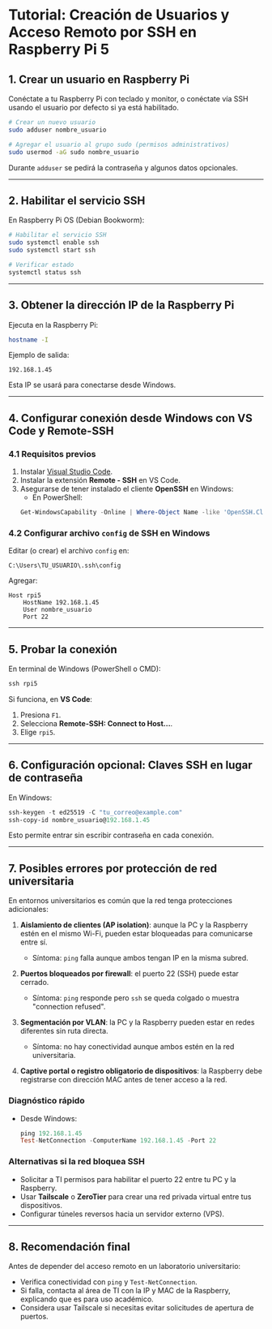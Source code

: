 # Tutorial: Creación de Usuarios y Acceso Remoto por SSH en Raspberry Pi 5

## 1. Crear un usuario en Raspberry Pi

Conéctate a tu Raspberry Pi con teclado y monitor, o conéctate vía SSH usando el usuario por defecto si ya está habilitado.

```bash
# Crear un nuevo usuario
sudo adduser nombre_usuario

# Agregar el usuario al grupo sudo (permisos administrativos)
sudo usermod -aG sudo nombre_usuario
```

Durante `adduser` se pedirá la contraseña y algunos datos opcionales.

---

## 2. Habilitar el servicio SSH

En Raspberry Pi OS (Debian Bookworm):

```bash
# Habilitar el servicio SSH
sudo systemctl enable ssh
sudo systemctl start ssh

# Verificar estado
systemctl status ssh
```

---

## 3. Obtener la dirección IP de la Raspberry Pi

Ejecuta en la Raspberry Pi:

```bash
hostname -I
```

Ejemplo de salida:
```
192.168.1.45
```

Esta IP se usará para conectarse desde Windows.

---

## 4. Configurar conexión desde Windows con VS Code y Remote-SSH

### 4.1 Requisitos previos
1. Instalar [Visual Studio Code](https://code.visualstudio.com/).
2. Instalar la extensión **Remote - SSH** en VS Code.
3. Asegurarse de tener instalado el cliente **OpenSSH** en Windows:
   - En PowerShell:
   ```powershell
   Get-WindowsCapability -Online | Where-Object Name -like 'OpenSSH.Client*'
   ```

### 4.2 Configurar archivo `config` de SSH en Windows
Editar (o crear) el archivo `config` en:

```
C:\Users\TU_USUARIO\.ssh\config
```

Agregar:

```
Host rpi5
    HostName 192.168.1.45
    User nombre_usuario
    Port 22
```

---

## 5. Probar la conexión

En terminal de Windows (PowerShell o CMD):

```powershell
ssh rpi5
```

Si funciona, en **VS Code**:
1. Presiona `F1`.
2. Selecciona **Remote-SSH: Connect to Host...**.
3. Elige `rpi5`.

---

## 6. Configuración opcional: Claves SSH en lugar de contraseña

En Windows:

```powershell
ssh-keygen -t ed25519 -C "tu_correo@example.com"
ssh-copy-id nombre_usuario@192.168.1.45
```

Esto permite entrar sin escribir contraseña en cada conexión.

---

## 7. Posibles errores por protección de red universitaria

En entornos universitarios es común que la red tenga protecciones adicionales:

1. **Aislamiento de clientes (AP isolation)**: aunque la PC y la Raspberry estén en el mismo Wi-Fi, pueden estar bloqueadas para comunicarse entre sí.
   - Síntoma: `ping` falla aunque ambos tengan IP en la misma subred.

2. **Puertos bloqueados por firewall**: el puerto 22 (SSH) puede estar cerrado.
   - Síntoma: `ping` responde pero `ssh` se queda colgado o muestra "connection refused".

3. **Segmentación por VLAN**: la PC y la Raspberry pueden estar en redes diferentes sin ruta directa.
   - Síntoma: no hay conectividad aunque ambos estén en la red universitaria.

4. **Captive portal o registro obligatorio de dispositivos**: la Raspberry debe registrarse con dirección MAC antes de tener acceso a la red.

### Diagnóstico rápido
- Desde Windows:
  ```powershell
  ping 192.168.1.45
  Test-NetConnection -ComputerName 192.168.1.45 -Port 22
  ```

### Alternativas si la red bloquea SSH
- Solicitar a TI permisos para habilitar el puerto 22 entre tu PC y la Raspberry.
- Usar **Tailscale** o **ZeroTier** para crear una red privada virtual entre tus dispositivos.
- Configurar túneles reversos hacia un servidor externo (VPS).

---

## 8. Recomendación final

Antes de depender del acceso remoto en un laboratorio universitario:
- Verifica conectividad con `ping` y `Test-NetConnection`.
- Si falla, contacta al área de TI con la IP y MAC de la Raspberry, explicando que es para uso académico.
- Considera usar Tailscale si necesitas evitar solicitudes de apertura de puertos.
